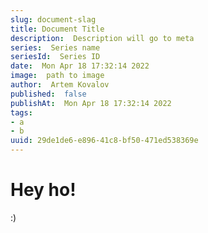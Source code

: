 ```yaml
---
slug: document-slag
title: Document Title
description:  Description will go to meta
series:  Series name
seriesId:  Series ID
date:  Mon Apr 18 17:32:14 2022
image:  path to image
author:  Artem Kovalov
published:  false
publishAt:  Mon Apr 18 17:32:14 2022
tags:
- a
- b
uuid: 29de1de6-e896-41c8-bf50-471ed538369e
---
```




# Hey ho!
:)

